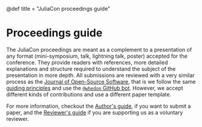 @def title = "JuliaCon proceedings guide"

# Proceedings guide

The JuliaCon proceedings are meant as a complement to a presentation of
any format (mini-symposium, talk, lightning talk, poster)
accepted for the conference. They provide readers with
references, more detailed explanations and structure required to
understand the subject of the presentation in more depth.
All submissions are reviewed with a very similar process as the [Journal of Open-Source Software](http://joss.theoj.org), that is we follow the same [guiding principles](https://joss.readthedocs.io/en/latest/reviewer_guidelines.html) and use the [`@whedon` GitHub bot](https://github.com/whedon). However, we accept different kinds of contributions and use a different paper template.

For more information, checkout the [Author's guide](author), if you want to submit a paper, and the [Reviewer's guide](reviewer) if you are supporting us as a voluntary reviewer.

